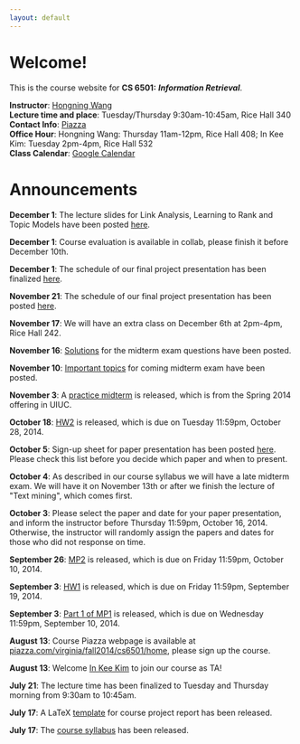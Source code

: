 ```yaml
---
layout: default
---
```

# Welcome!
This is the course website for **CS 6501:** ***Information Retrieval***.

**Instructor**: [Hongning Wang](http://sifaka.cs.uiuc.edu/~wang296/)   
**Lecture time and place**: Tuesday/Thursday 9:30am-10:45am, Rice Hall 340   
**Contact Info**: [Piazza](http://piazza.com/virginia/fall2014/cs6501/home)   
**Office Hour**: Hongning Wang: Thursday 11am-12pm, Rice Hall 408; In Kee Kim: Tuesday 2pm-4pm, Rice Hall 532    
**Class Calendar**: [Google Calendar]({{site.baseurl}}/calendar.html)

# Announcements
**December 1**: The lecture slides for Link Analysis, Learning to Rank and Topic Models have been posted [here]({{site.baseurl}}/lectures.html).

**December 1**: Course evaluation is available in collab, please finish it before December 10th.

**December 1**: The schedule of our final project presentation has been finalized [here]({{site.baseurl}}/project.html).

**November 21**: The schedule of our final project presentation has been posted [here]({{site.baseurl}}/project.html).

**November 17**: We will have an extra class on December 6th at 2pm-4pm, Rice Hall 242.

**November 16**: [Solutions]({{site.baseurl}}/midterm.html) for the midterm exam questions have been posted.

**November 10**: [Important topics]({{site.baseurl}}/midterm.html) for coming midterm exam have been posted.

**November 3**: A [practice midterm]({{site.baseurl}}/midterm.html) is released, which is from the Spring 2014 offering in UIUC.

**October 18**: [HW2]({{site.baseurl}}/hws/hw2.html) is released, which is due on Tuesday 11:59pm, October 28, 2014.

**October 5**: Sign-up sheet for paper presentation has been posted [here]({{site.baseurl}}/presentation.html). Please check this list before you decide which paper and when to present.   

**October 4**: As described in our course syllabus we will have a late midterm exam. We will have it on November 13th or after we finish the lecture of "Text mining", which comes first.   

**October 3**: Please select the paper and date for your paper presentation, and inform the instructor before Thursday 11:59pm, October 16, 2014. Otherwise, the instructor will randomly assign the papers and dates for those who did not response on time.  

**September 26**: [MP2]({{site.baseurl}}/mps/mp2.html) is released, which is due on Friday 11:59pm, October 10, 2014. 

**September 3**: [HW1]({{site.baseurl}}/hws/hw1.html) is released, which is due on Friday 11:59pm, September 19, 2014.

**September 3**: [Part 1 of MP1]({{site.baseurl}}/mps/mp1.html) is released, which is due on Wednesday 11:59pm, September 10, 2014.

**August 13**: Course Piazza webpage is available at [piazza.com/virginia/fall2014/cs6501/home](http://piazza.com/virginia/fall2014/cs6501/home), please sign up the course.

**August 13**: Welcome [In Kee Kim](http://www.cs.virginia.edu/~ik2sb/) to join our course as TA!   

**July 21**: The lecture time has been finalized to Tuesday and Thursday morning from 9:30am to 10:45am.

**July 17**: A LaTeX [template]({{site.baseurl}}/docs/cs6501-templates.zip) for course project report has been released.

**July 17**: The [course syllabus]({{site.baseurl}}/docs/syllabus.pdf) has been
released.